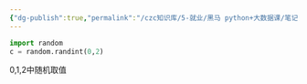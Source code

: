 ```yaml
---
{"dg-publish":true,"permalink":"/czc知识库/5-就业/黑马 python+大数据课/笔记/python学习/0-模块/随机模块 random/","dgPassFrontmatter":true,"created":"2024-10-16T15:48:22.754+08:00","updated":"2024-12-07T17:35:33.859+08:00"}
---
```




```python
import random
c = random.randint(0,2)
```

0,1,2中随机取值
